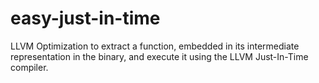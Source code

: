# easy-just-in-time
LLVM Optimization to extract a function, embedded in its intermediate representation in the binary, and execute it using the LLVM Just-In-Time compiler.
